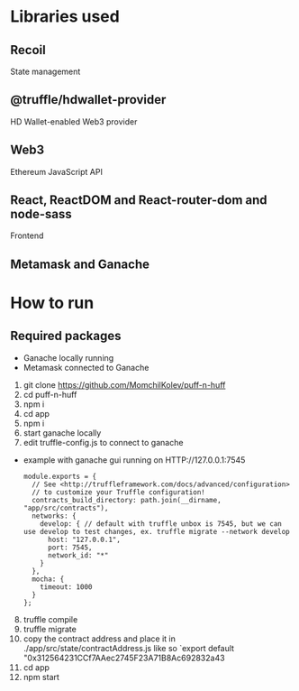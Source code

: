 # Libraries used

## Recoil

State management

## @truffle/hdwallet-provider

HD Wallet-enabled Web3 provider

## Web3

Ethereum JavaScript API

## React, ReactDOM and React-router-dom and node-sass

Frontend

## Metamask and Ganache

# How to run

## Required packages

-   Ganache locally running
-   Metamask connected to Ganache

1. git clone https://github.com/MomchilKolev/puff-n-huff
2. cd puff-n-huff
3. npm i
4. cd app
5. npm i
6. start ganache locally
7. edit truffle-config.js to connect to ganache

-   example with ganache gui running on HTTP://127.0.0.1:7545
    ```
    module.exports = {
      // See <http://truffleframework.com/docs/advanced/configuration>
      // to customize your Truffle configuration!
      contracts_build_directory: path.join(__dirname, "app/src/contracts"),
      networks: {
        develop: { // default with truffle unbox is 7545, but we can use develop to test changes, ex. truffle migrate --network develop
          host: "127.0.0.1",
          port: 7545,
          network_id: "*"
        }
      },
      mocha: {
        timeout: 1000
      }
    };
    ```

8. truffle compile
9. truffle migrate
10. copy the contract address and place it in ./app/src/state/contractAddress.js like so `export default "0x312564231CCf7AAec2745F23A71B8Ac692832a43
11. cd app
12. npm start
